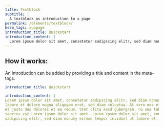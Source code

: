 ```yaml
---
title: Textblock
subtitle: |
  A textblock as introduction to a page
permalink: /elements/textblock/
hero_tags: subpage
introduction_title: Quickstart
introduction_content: |
  Lorem ipsum dolor sit amet, consetetur sadipscing elitr, sed diam nonumy eirmod tempor invidunt ut labore et dolore magna aliquyam erat, sed diam voluptua. At vero eos et accusam et justo duo dolores et ea rebum. Stet clita kasd gubergren, no sea takimata sanctus est Lorem ipsum dolor sit amet. Lorem ipsum dolor sit amet, consetetur sadipscing elitr, sed diam nonumy eirmod tempor invidunt ut labore et.
---
```


## How it works:

An introduction can be added by providing a title and content in the meta-tags.

```yaml
introduction_title: Quickstart

introduction_content: |
Lorem ipsum dolor sit amet, consetetur sadipscing elitr, sed diam nonumy eirmod tempor invidunt ut
labore et dolore magna aliquyam erat, sed diam voluptua. At vero eos et accusam
et justo duo dolores et ea rebum. Stet clita kasd gubergren, no sea takimata
sanctus est Lorem ipsum dolor sit amet. Lorem ipsum dolor sit amet, consetetur
sadipscing elitr, sed diam nonumy eirmod tempor invidunt ut labore et.
```
